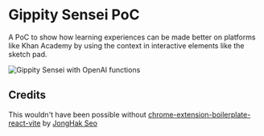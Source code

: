 # Gippity Sensei PoC

A PoC to show how learning experiences can be made better on platforms like Khan Academy by using the context in interactive elements like the sketch pad.

![Gippity Sensei with OpenAI functions](https://github.com/13point5/gippity-sensei-poc/assets/20568438/9ad39a62-55b4-48ca-9577-6645e2635bfc)

## Credits

This wouldn't have been possible without [chrome-extension-boilerplate-react-vite](https://github.com/Jonghakseo/chrome-extension-boilerplate-react-vite) by [JongHak Seo](https://github.com/Jonghakseo)
